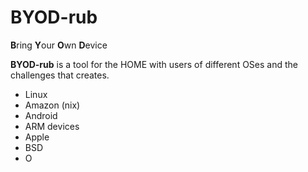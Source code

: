 # BYOD-rub


**B**ring **Y**our **O**wn **D**evice


**BYOD-rub** is a tool for the HOME with users of different OSes and the challenges that creates. 


-  Linux 
-  Amazon (nix)
-  Android
-  ARM devices
-  Apple
-  BSD 
-  O
